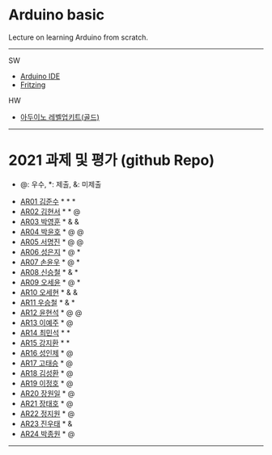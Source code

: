 # Arduino basic
Lecture on learning Arduino from scratch.


---

SW

- [Arduino IDE](https://www.arduino.cc/)
- [Fritzing](http://fritzing.org/download/)

HW

- [아두이노 레벨업키트(골드)](https://www.devicemart.co.kr/goods/view?no=12170416)

---

# 2021 과제 및 평가 (github Repo)
* @: 우수, *: 제출, &: 미제출

- [AR01 김준수](https://github.com/96wnstn/AR01) * * *
- [AR02 김현서](https://github.com/HyunSeo0928/ar02) * * @
- [AR03 박영훈](https://github.com/hunypark/ar03) * & &
- [AR04 박윤호](https://github.com/yoonho0624/ar04) * @ @
- [AR05 서명진](https://github.com/smj3343/ar05) * @ @
- [AR06 성은지](https://github.com/eun-jiii/ar06) * @ *
- [AR07 손윤우](https://github.com/yunuu/AR07) * @ *
- [AR08 신승철](https://github.com/kdkh96/AR08) * & *
- [AR09 오세윤](https://github.com/chilledlife/ar09) * @ *
- [AR10 오세현](https://github.com/Ohsaehyeon/AR10) * & &
- [AR11 우승철](https://github.com/woo-seung-cheol/ar11) * & *
- [AR12 윤현석](https://github.com/yhs11116/AR12) * @ @
- [AR13 이예주](https://github.com/JJangyeJJangju/ar13) * @
- [AR14 최민석](https://github.com/cmsinje/AR14) * *
- [AR15 강지환](https://github.com/qkqh9635/ar15) * *
- [AR16 성인제](https://github.com/nsa32300/ar16) * @
- [AR17 고태승](https://github.com/xotmddlsp2/AR17/) * @
- [AR18 김성환](https://github.com/Seong-Hwan99/AR-18) * @
- [AR19 이정호](https://github.com/LOLMGs/AR19) * @
- [AR20 장원일](https://github.com/jangeleven/AR20) * @
- [AR21 장태호](https://github.com/HINEET/AR21) * @
- [AR22 정지원](https://github.com/lalalalalra/AR22) * @
- [AR23 진우태](https://github.com/Wjkdj/AR23) * &
- [AR24 박종원](https://github.com/monegit/arduino-prj) * @

---




